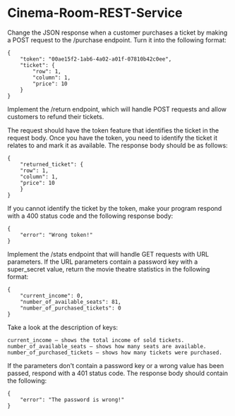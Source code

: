 # Cinema-Room-REST-Service

Change the JSON response when a customer purchases a ticket by making a POST request to the /purchase endpoint. Turn it into the following format:

	{
    	"token": "00ae15f2-1ab6-4a02-a01f-07810b42c0ee",
	    "ticket": {
    	    "row": 1,
        	"column": 1,
	        "price": 10
    	}
	}

Implement the /return endpoint, which will handle POST requests and allow customers to refund their tickets.

The request should have the token feature that identifies the ticket in the request body. Once you have the token, you need to identify the ticket it relates to and mark it as available. The response body should be as follows:

	{
    	"returned_ticket": {
	    "row": 1,
        "column": 1,
       	"price": 10
	    }
	}

If you cannot identify the ticket by the token, make your program respond with a 400 status code and the following response body:

	{
    	"error": "Wrong token!"
	}

Implement the /stats endpoint that will handle GET requests with URL parameters. If the URL parameters contain a password key with a super_secret value, return the movie theatre statistics in the following format:

	{
    	"current_income": 0,
	    "number_of_available_seats": 81,
	    "number_of_purchased_tickets": 0
	}
Take a look at the description of keys:

	current_income — shows the total income of sold tickets.
	number_of_available_seats — shows how many seats are available.
	number_of_purchased_tickets — shows how many tickets were purchased.
If the parameters don't contain a password key or a wrong value has been passed, respond with a 401 status code. The response body should contain the following:

	{
    	"error": "The password is wrong!"
	}
